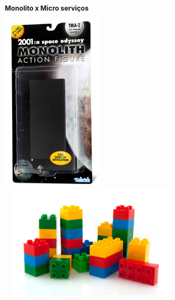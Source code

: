 ## Monolito x Micro serviços

<img src="static/monolith2.png" class="transparent" width="300px" />
<img src="static/lego.png" class="transparent" width="600px" style="margin-left: 20px" />
